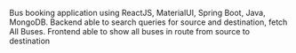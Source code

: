 Bus booking application using ReactJS, MaterialUI, Spring Boot, Java, MongoDB.
Backend able to search queries for source and destination, fetch All Buses.
Frontend able to show all buses in route from source to destination 
